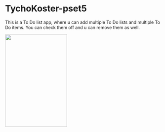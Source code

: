# TychoKoster-pset5
This is a To Do list app, where u can add multiple To Do lists and multiple To Do items. You can check them off and u can remove them as well.

<img src="https://cloud.githubusercontent.com/assets/22144808/19242892/88958962-8f15-11e6-8c1a-b2de59136ade.png" width="200" height="300" />
